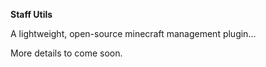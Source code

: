 **Staff Utils**

A lightweight, open-source minecraft management plugin...


More details to come soon.


